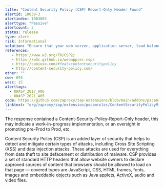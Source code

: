 ```yaml
---
title: "Content Security Policy (CSP) Report-Only Header Found"
alertid: 10038-3
alertindex: 1003803
alerttype: "Passive"
alertcount: 3
status: release
type: alert
risk: Informational
solution: "Ensure that your web server, application server, load balancer, etc. is configured to set the Content-Security-Policy header."
references:
   - https://www.w3.org/TR/CSP2/
   - https://w3c.github.io/webappsec-csp/
   - http://caniuse.com/#feat=contentsecuritypolicy
   - http://content-security-policy.com/
other: ""
cwe: 693
wasc: 15
alerttags: 
  - OWASP_2017_A06
  - OWASP_2021_A05
code: https://github.com/zaproxy/zap-extensions/blob/main/addOns/pscanrules/src/main/java/org/zaproxy/zap/extension/pscanrules/ContentSecurityPolicyMissingScanRule.java
linktext: "org/zaproxy/zap/extension/pscanrules/ContentSecurityPolicyMissingScanRule.java"
---
```

The response contained a Content-Security-Policy-Report-Only header, this may indicate a work-in-progress implementation, or an oversight in promoting pre-Prod to Prod, etc.

Content Security Policy (CSP) is an added layer of security that helps to detect and mitigate certain types of attacks, including Cross Site Scripting (XSS) and data injection attacks. These attacks are used for everything from data theft to site defacement or distribution of malware. CSP provides a set of standard HTTP headers that allow website owners to declare approved sources of content that browsers should be allowed to load on that page — covered types are JavaScript, CSS, HTML frames, fonts, images and embeddable objects such as Java applets, ActiveX, audio and video files.
